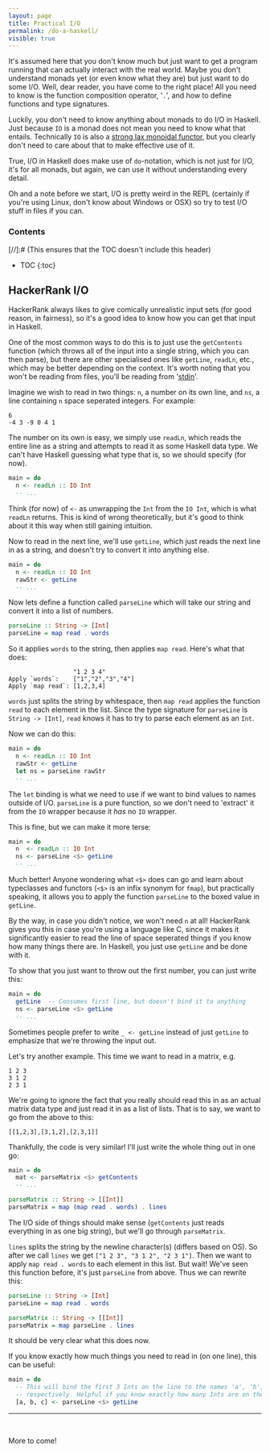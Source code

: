 ```yaml
---
layout: page
title: Practical I/O
permalink: /do-a-haskell/
visible: true
---
```


It's assumed here that you don't know much but just want to get a program
running that can actually interact with the real world. Maybe you don't
understand monads yet (or even know what they are) but just want to do some I/O.
Well, dear reader, you have come to the right place! All you need to know is the
function composition operator, '`.`', and how to define functions and type
signatures.

Luckily, you don't need to know anything about monads to do I/O in Haskell. Just
because `IO` is a monad does not mean you need to know what that entails.
Technically `IO` is also a
[strong lax monoidal functor](https://hackage.haskell.org/package/base-4.9.0.0/docs/Control-Applicative.html),
but you clearly don't need to care about that to make effective use of it.

True, I/O in Haskell does make use of `do`-notation, which is not just for I/O,
it's for all monads, but again, we can use it without understanding every
detail.

Oh and a note before we start, I/O is pretty weird in the REPL (certainly if
you're using Linux, don't know about Windows or OSX) so try to test I/O stuff in
files if you can.

<h3>Contents</h3> [//]:# (This ensures that the TOC doesn't include this header)

* TOC
{:toc}

## HackerRank I/O

HackerRank always likes to give comically unrealistic input sets (for good
reason, in fairness), so it's a good idea to know how you can get that input in
Haskell.

One of the most common ways to do this is to just use the `getContents` function
(which throws all of the input into a single string, which you can then parse),
but there are other specialised ones like `getLine`, `readLn`, etc., which may
be better depending on the context. It's worth noting that you won't be reading
from files, you'll be reading from '[stdin](http://stackoverflow.com/a/3385261)'.

Imagine we wish to read in two things: `n`, a number on its own line, and `ns`,
a line containing `n` space seperated integers. For example:

```
6
-4 3 -9 0 4 1
```

The number on its own is easy, we simply use `readLn`, which reads the entire
line as a string and attempts to read it as some Haskell data type. We can't
have Haskell guessing what type that is, so we should specify (for now).

```haskell
main = do
  n <- readLn :: IO Int
  -- ...
```

Think (for now) of `<-` as unwrapping the `Int` from the `IO Int`, which is what
`readLn` returns. This is kind of wrong theoretically, but it's good to think
about it this way when still gaining intuition.

Now to read in the next line, we'll use `getLine`, which just reads the next
line in as a string, and doesn't try to convert it into anything else.

```haskell
main = do
  n <- readLn :: IO Int
  rawStr <- getLine
  -- ...
```

Now lets define a function called `parseLine` which will take our string and
convert it into a list of numbers.

```haskell
parseLine :: String -> [Int]
parseLine = map read . words
```

So it applies `words` to the string, then applies `map read`. Here's what that
does:

```
                  "1 2 3 4"
Apply `words`:    ["1","2","3","4"]
Apply `map read`: [1,2,3,4]
```

`words` just splits the string by whitespace, then `map read` applies the
function `read` to each element in the list. Since the type signature for
`parseLine` is `String -> [Int]`, `read` knows it has to try to parse each
element as an `Int`.

Now we can do this:

```haskell
main = do
  n <- readLn :: IO Int
  rawStr <- getLine
  let ns = parseLine rawStr
  -- ...
```

The `let` binding is what we need to use if we want to bind values to names
outside of I/O. `parseLine` is a pure function, so we don't need to 'extract'
it from the `IO` wrapper because it *has* no `IO` wrapper.

This is fine, but we can make it more terse:

```haskell
main = do
  n  <- readLn :: IO Int
  ns <- parseLine <$> getLine
  -- ...
```

Much better! Anyone wondering what `<$>` does can go and learn about typeclasses
and functors (`<$>` is an infix synonym for `fmap`), but practically speaking,
it allows you to apply the function `parseLine` to the boxed value in `getLine`.

By the way, in case you didn't notice, we won't need `n` at all! HackerRank
gives you this in case you're using a language like C, since it makes it
significantly easier to read the line of space seperated things if you know how
many things there are. In Haskell, you just use `getLine` and be done with it.

To show that you just want to throw out the first number, you can just write
this:

```haskell
main = do
  getLine  -- Consumes first line, but doesn't bind it to anything
  ns <- parseLine <$> getLine
  -- ...
```

Sometimes people prefer to write `_ <- getLine` instead of just `getLine` to
emphasize that we're throwing the input out.

Let's try another example. This time we want to read in a matrix, e.g.

```
1 2 3
3 1 2
2 3 1
```

We're going to ignore the fact that you really should read this in as an actual
matrix data type and just read it in as a list of lists. That is to say, we want
to go from the above to this:

```
[[1,2,3],[3,1,2],[2,3,1]]
```

Thankfully, the code is very similar! I'll just write the whole thing out in one
go:

```haskell
main = do
  mat <- parseMatrix <$> getContents
  -- ...

parseMatrix :: String -> [[Int]]
parseMatrix = map (map read . words) . lines
```

The I/O side of things should make sense (`getContents` just reads everything in
as one big string), but we'll go through `parseMatrix`.

`lines` splits the string by the newline character(s) (differs based on OS). So
after we call `lines` we get `["1 2 3", "3 1 2", "2 3 1"]`. Then we want to
apply `map read . words` to each element in this list. But wait! We've seen this
function before, it's just `parseLine` from above. Thus we can rewrite this:

```haskell
parseLine :: String -> [Int]
parseLine = map read . words

parseMatrix :: String -> [[Int]]
parseMatrix = map parseLine . lines
```

It should be very clear what this does now.

If you know exactly how much things you need to read in (on one line), this can
be useful:

```haskell
main = do
  -- This will bind the first 3 Ints on the line to the names 'a', 'b', and 'c',
  -- respectively. Helpful if you know exactly how many Ints are on the line.
  [a, b, c] <- parseLine <$> getLine
```

___

<br/>

More to come!

